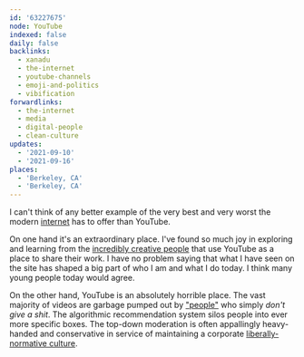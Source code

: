 ```yaml
---
id: '63227675'
node: YouTube
indexed: false
daily: false
backlinks:
  - xanadu
  - the-internet
  - youtube-channels
  - emoji-and-politics
  - vibification
forwardlinks:
  - the-internet
  - media
  - digital-people
  - clean-culture
updates:
  - '2021-09-10'
  - '2021-09-16'
places:
  - 'Berkeley, CA'
  - 'Berkeley, CA'
---
```

I can't think of any better example of the very best and very worst the modern [internet](the-internet.md) has to offer than YouTube. 

On one hand it's an extraordinary place. I've found so much joy in exploring and learning from the [incredibly creative people](media.md) that use YouTube as a place to share their work. I have no problem saying that what I have seen on the site has shaped a big part of who I am and what I do today. I think many young people today would agree. 

On the other hand, YouTube is an absolutely horrible place. The vast majority of videos are garbage pumped out by ["people"](digital-people.md) who simply *don't give a shit*. The algorithmic recommendation system silos people into ever more specific boxes. The top-down moderation is often appallingly heavy-handed and conservative in service of maintaining a corporate [liberally-normative culture](clean-culture.md). 
